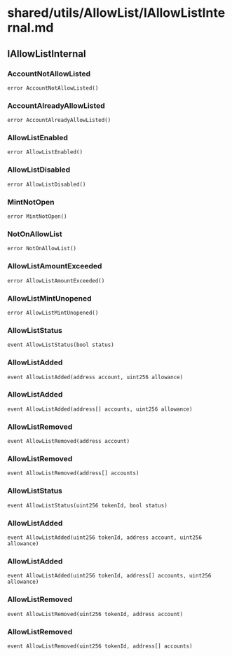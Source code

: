# shared/utils/AllowList/IAllowListInternal.md

## IAllowListInternal

### AccountNotAllowListed

```solidity
error AccountNotAllowListed()
```

### AccountAlreadyAllowListed

```solidity
error AccountAlreadyAllowListed()
```

### AllowListEnabled

```solidity
error AllowListEnabled()
```

### AllowListDisabled

```solidity
error AllowListDisabled()
```

### MintNotOpen

```solidity
error MintNotOpen()
```

### NotOnAllowList

```solidity
error NotOnAllowList()
```

### AllowListAmountExceeded

```solidity
error AllowListAmountExceeded()
```

### AllowListMintUnopened

```solidity
error AllowListMintUnopened()
```

### AllowListStatus

```solidity
event AllowListStatus(bool status)
```

### AllowListAdded

```solidity
event AllowListAdded(address account, uint256 allowance)
```

### AllowListAdded

```solidity
event AllowListAdded(address[] accounts, uint256 allowance)
```

### AllowListRemoved

```solidity
event AllowListRemoved(address account)
```

### AllowListRemoved

```solidity
event AllowListRemoved(address[] accounts)
```

### AllowListStatus

```solidity
event AllowListStatus(uint256 tokenId, bool status)
```

### AllowListAdded

```solidity
event AllowListAdded(uint256 tokenId, address account, uint256 allowance)
```

### AllowListAdded

```solidity
event AllowListAdded(uint256 tokenId, address[] accounts, uint256 allowance)
```

### AllowListRemoved

```solidity
event AllowListRemoved(uint256 tokenId, address account)
```

### AllowListRemoved

```solidity
event AllowListRemoved(uint256 tokenId, address[] accounts)
```

